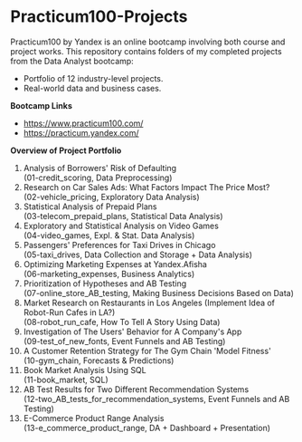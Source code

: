 # Practicum100-Projects

Practicum100 by Yandex is an online bootcamp involving both course and project works. 
This repository contains folders of my completed projects from the Data Analyst bootcamp:
- Portfolio of 12 industry-level projects.
- Real-world data and business cases.

**Bootcamp Links**

- https://www.practicum100.com/
- https://practicum.yandex.com/

**Overview of Project Portfolio**

1) Analysis of Borrowers' Risk of Defaulting <br>
    (01-credit_scoring, Data Preprocessing)
3) Research on Car Sales Ads: What Factors Impact The Price Most? <br> (02-vehicle_pricing, Exploratory Data Analysis)
4) Statistical Analysis of Prepaid Plans <br> (03-telecom_prepaid_plans, Statistical Data Analysis)
5) Exploratory and Statistical Analysis on Video Games <br> (04-video_games, Expl. & Stat. Data Analysis)
6) Passengers' Preferences for Taxi Drives in Chicago <br> (05-taxi_drives, Data Collection and Storage + Data Analysis)
7) Optimizing Marketing Expenses at Yandex.Afisha <br> (06-marketing_expenses, Business Analytics)
8) Prioritization of Hypotheses and AB Testing <br> (07-online_store_AB_testing, Making Business Decisions Based on Data)
9) Market Research on Restaurants in Los Angeles (Implement Idea of Robot-Run Cafes in LA?) <br> (08-robot_run_cafe, How To Tell A Story Using Data)
10) Investigation of The Users' Behavior for A Company's App <br> (09-test_of_new_fonts, Event Funnels and AB Testing)
11) A Customer Retention Strategy for The Gym Chain 'Model Fitness' <br> (10-gym_chain, Forecasts & Predictions)
12) Book Market Analysis Using SQL <br> (11-book_market, SQL)
13) AB Test Results for Two Different Recommendation Systems <br> (12-two_AB_tests_for_recommendation_systems, Event Funnels and AB Testing)
14) E-Commerce Product Range Analysis <br> (13-e_commerce_product_range, DA + Dashboard + Presentation)
